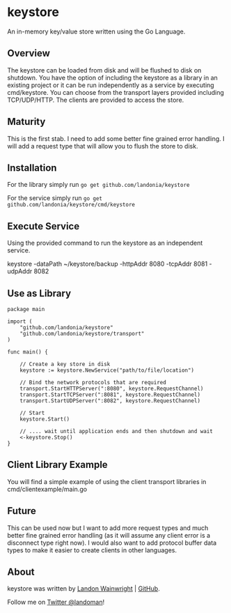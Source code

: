 # keystore

An in-memory key/value store written using the Go Language.

## Overview

The keystore can be loaded from disk and will be flushed to disk on shutdown.
You have the option of including the keystore as a library in an
existing project or it can be run independently as a service by executing
cmd/keystore. You can choose from the transport layers provided including
TCP/UDP/HTTP. The clients are provided to access the store.

## Maturity

This is the first stab. I need to add some better fine grained error handling.
I will add a request type that will allow you to flush the store to disk.

## Installation

For the library simply run `go get github.com/landonia/keystore`

For the service simply run `go get github.com/landonia/keystore/cmd/keystore`

## Execute Service

Using the provided command to run the keystore as an independent service.

  keystore -dataPath ~/keystore/backup -httpAddr 8080 -tcpAddr 8081 -udpAddr 8082

## Use as Library

	package main
	
	import (
  		"github.com/landonia/keystore"
  		"github.com/landonia/keystore/transport"
  	)
  	
  	func main() {
  	
  		// Create a key store in disk
  		keystore := keystore.NewService("path/to/file/location")

  		// Bind the network protocols that are required
  		transport.StartHTTPServer(":8080", keystore.RequestChannel)
  		transport.StartTCPServer(":8081", keystore.RequestChannel)
  		transport.StartUDPServer(":8082", keystore.RequestChannel)

  		// Start
  		keystore.Start()

  		// .... wait until application ends and then shutdown and wait
  		<-keystore.Stop()
  	}

## Client Library Example

You will find a simple example of using the client transport libraries in cmd/clientexample/main.go

## Future

This can be used now but I want to add more request types and much better fine grained
error handling (as it will assume any client error is a disconnect type right now).
I would also want to add protocol buffer data types to make it easier to create clients
in other languages.

## About

keystore was written by [Landon Wainwright](http://www.landotube.com) | [GitHub](https://github.com/landonia).

Follow me on [Twitter @landoman](http://www.twitter.com/landoman)!
